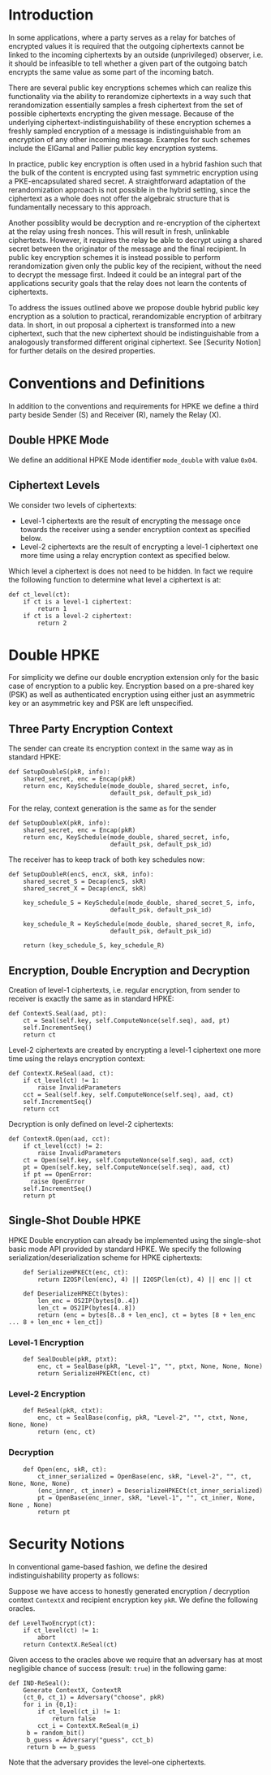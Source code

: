 # Introduction

In some applications, where a party serves as a relay for batches of
encrypted values it is required that the outgoing ciphertexts cannot
be linked to the incoming ciphertexts by an outside (unprivileged)
observer, i.e. it should be infeasible to tell whether a given part of
the outgoing batch encrypts the same value as some part of the
incoming batch.

There are several public key encryptions schemes which can realize
this functionality via the ability to rerandomize ciphertexts in a way
such that rerandomization essentially samples a fresh ciphertext from
the set of possible ciphertexts encrypting the given message. Because
of the underlying ciphertext-indistinguishability of these encryption
schemes a freshly sampled encryption of a message is indistinguishable
from an encryption of any other incoming message. Examples for such
schemes include the ElGamal and Pallier public key encryption systems.

In practice, public key encryption is often used in a hybrid fashion
such that the bulk of the content is encrypted using fast symmetric
encryption using a PKE-encapsulated shared secret. A straightforward
adaptation of the rerandomization approach is not possible in the
hybrid setting, since the ciphertext as a whole does not offer the
algebraic structure that is fundamentally necessary to this approach.

Another possiblity would be decryption and re-encryption of the
ciphertext at the relay using fresh nonces. This will result in fresh,
unlinkable ciphertexts. However, it requires the relay be able to
decrypt using a shared secret between the originator of the message
and the final recipient. In public key encryption schemes it is
instead possible to perform rerandomization given only the public key
of the recipient, without the need to decrypt the message
first. Indeed it could be an integral part of the applications
security goals that the relay does not learn the contents of
ciphertexts.

To address the issues outlined above we propose double hybrid public
key encryption as a solution to practical, rerandomizable encryption
of arbitrary data. In short, in out proposal a ciphertext is
transformed into a new ciphertext, such that the new ciphertext should
be indistinguishable from a analogously transformed different original
ciphertext. See [Security Notion] for further details on the
desired properties.

# Conventions and Definitions

In addition to the conventions and requirements for HPKE we define a
third party beside Sender (S) and Receiver (R), namely the Relay (X).

## Double HPKE Mode

We define an additional HPKE Mode identifier `mode_double` with value
`0x04`.

## Ciphertext Levels

We consider two levels of ciphertexts:

-   Level-1 ciphertexts are the result of encrypting the message once
    towards the receiver using a sender encryptiion context as specified
    below.
-   Level-2 ciphertexts are the result of encrypting a level-1
    ciphertext one more time using a relay encryption context as
    specified below.

Which level a ciphertext is does not need to be hidden. In fact we
require the following function to determine what level a ciphertext is at:

    def ct_level(ct):
        if ct is a level-1 ciphertext:
            return 1
        if ct is a level-2 ciphertext:
            return 2


# Double HPKE

For simplicity we define our double encryption extension only for the
basic case of encryption to a public key. Encryption based on a
pre-shared key (PSK) as well as authenticated encryption using either just
an asymmetric key or an asymmetric key and PSK are left unspecified.


## Three Party Encryption Context

The sender can create its encryption context in the same way as in 
standard HPKE:

    def SetupDoubleS(pkR, info):
        shared_secret, enc = Encap(pkR)
        return enc, KeySchedule(mode_double, shared_secret, info,
                                default_psk, default_psk_id)

For the relay, context generation is the same as for the sender

    def SetupDoubleX(pkR, info):
        shared_secret, enc = Encap(pkR)
        return enc, KeySchedule(mode_double, shared_secret, info,
                                default_psk, default_psk_id)

The receiver has to keep track of both key schedules now:

    def SetupDoubleR(encS, encX, skR, info):
        shared_secret_S = Decap(encS, skR)
        shared_secret_X = Decap(encX, skR)
    
        key_schedule_S = KeySchedule(mode_double, shared_secret_S, info,
                                default_psk, default_psk_id)
    
        key_schedule_R = KeySchedule(mode_double, shared_secret_R, info,
                                default_psk, default_psk_id)
    
        return (key_schedule_S, key_schedule_R)

## Encryption, Double Encryption and Decryption

Creation of level-1 ciphertexts, i.e. regular encryption, from sender to receiver is exactly the same as in standard HPKE:

    def ContextS.Seal(aad, pt):
        ct = Seal(self.key, self.ComputeNonce(self.seq), aad, pt)
        self.IncrementSeq()
        return ct

Level-2 ciphertexts are created by encrypting a level-1 ciphertext one more time using the relays encryption context:

    def ContextX.ReSeal(aad, ct):
        if ct_level(ct) != 1:
            raise InvalidParameters
        cct = Seal(self.key, self.ComputeNonce(self.seq), aad, ct)
        self.IncrementSeq()
        return cct

Decryption is only defined on level-2 ciphertexts:

    def ContextR.Open(aad, cct):
        if ct_level(cct) != 2:
            raise InvalidParameters
        ct = Open(self.key, self.ComputeNonce(self.seq), aad, cct)
        pt = Open(self.key, self.ComputeNonce(self.seq), aad, ct)
        if pt == OpenError:
          raise OpenError
        self.IncrementSeq()
        return pt
        
## Single-Shot Double HPKE
HPKE Double encryption can already be implemented using the single-shot
basic mode API provided by standard HPKE. We specify the following
serialization/deserialization scheme for HPKE ciphertexts:

```text
    def SerializeHPKECt(enc, ct):
        return I2OSP(len(enc), 4) || I2OSP(len(ct), 4) || enc || ct
        
    def DeserializeHPKECt(bytes):
        len_enc = OS2IP(bytes[0..4])
        len_ct = OS2IP(bytes[4..8])
        return (enc = bytes[8..8 + len_enc], ct = bytes [8 + len_enc ... 8 + len_enc + len_ct])
```

### Level-1 Encryption
```text
    def SealDouble(pkR, ptxt):
        enc, ct = SealBase(pkR, "Level-1", "", ptxt, None, None, None)
        return SerializeHPKECt(enc, ct)
```

### Level-2 Encryption
```text
    def ReSeal(pkR, ctxt):
        enc, ct = SealBase(config, pkR, "Level-2", "", ctxt, None, None, None)
        return (enc, ct)
```

### Decryption
```text
    def Open(enc, skR, ct):
        ct_inner_serialized = OpenBase(enc, skR, "Level-2", "", ct, None, None, None)
        (enc_inner, ct_inner) = DeserializeHPKECt(ct_inner_serialized)
        pt = OpenBase(enc_inner, skR, "Level-1", "", ct_inner, None, None , None)
        return pt
```

# Security Notions

In conventional game-based fashion, we define the desired
indistinguishability property as follows:

Suppose we have access to honestly generated encryption / decryption
context `ContextX` and recipient encryption key `pkR`. We define the following oracles.

    def LevelTwoEncrypt(ct):
        if ct_level(ct) != 1:
            abort
        return ContextX.ReSeal(ct)

Given access to the oracles above we require that an adversary has at
most negligible chance of success (result: `true`) in the following game:

    def IND-ReSeal():
        Generate ContextX, ContextR
        (ct_0, ct_1) = Adversary("choose", pkR)
        for i in {0,1}:
            if ct_level(ct_i) != 1:
                return false
            cct_i = ContextX.ReSeal(m_i)
         b = random_bit()
         b_guess = Adversary("guess", cct_b)
         return b == b_guess

Note that the adversary provides the level-one ciphertexts.
